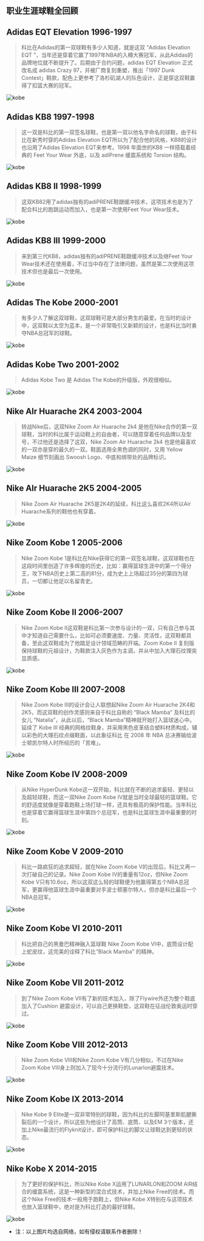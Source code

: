 ##  职业生涯球鞋全回顾

##  Adidas EQT Elevation 1996-1997

> 科比在Adidas的第一双球鞋有多少人知道，就是这双 “Adidas Elevation EQT ”，当年还是穿着它赢了1997年NBA的入樽大赛冠军，从此Adidas的品牌地位就不断提升了。后期由于合约问题，adidas EQT Elevation 正式改名成 adidas Crazy 97，并被厂商复刻重塑，推出「1997 Dunk Contest」鞋款，配色上更参考了洛杉矶湖人的队色设计，正是穿这双鞋赢得了扣篮大赛的冠军。

![kobe](https://coolcdn.igetcool.com/p/2020/8/a8e2333dc2baa49372064a7a3a1f6760.jpg?_640x455.jpg)

##  Adidas KB8 1997-1998

> 这一双是科比的第一双签名球鞋，也是第一双以他名字命名的球鞋，由于科比在新秀时穿的Adidas Elevation EQT所以为了配合他的风格，KB8的设计也沿用了Adidas Elevation EQT来参考。1998 年面世的KB8 一样搭载着经典的 Feet Your Wear 外底，以及 adiPrene 缓震系统和 Torsion 结构。

![kobe](https://coolcdn.igetcool.com/p/2020/8/f424de58ba329b74e05b5e50026779da.jpg?_640x404.jpg)

##  Adidas KB8 II 1998-1999

> 这双KB82用了adidas独有的adiPRENE鞋跟缓冲技术，这项技术也是为了配合科比的跑跳运动而加入，也是第一次使用Feet Your Wear技术。

![kobe](https://coolcdn.igetcool.com/p/2020/8/7b150bceb3426e0581c2c7b5e3fca87d.jpg?_640x397.jpg)

##  Adidas KB8 III 1999-2000

> 来到第三代KB8，adidas独有的adiPRENE鞋跟缓冲技术以及继Feet Your Wear技术还在使用着，不过当中存在了法律问题，虽然是第二次使用这项技术但也是最后一次使用。

![kobe](https://coolcdn.igetcool.com/p/2020/8/c81cc070d1001620ea58f387abad6300.jpg?_640x379.jpg)

##  Adidas The Kobe 2000-2001

> 有多少人了解这双球鞋，这双球鞋可是大部分男生的最爱。在当时的设计中，这双鞋以太空为蓝本，是一个非常吸引又新颖的设计，也是科比当时勇夺NBA总冠军的球鞋。

![kobe](https://coolcdn.igetcool.com/p/2020/8/1fd3fd3c1a3d01a8acdc2d0f3fa46108.jpg?_640x452.jpg)

##  Adidas Kobe Two 2001-2002

> Adidas Kobe Two 是 Adidas The Kobe的升级版，外观很相似。

![kobe](https://coolcdn.igetcool.com/p/2020/8/9366ee80dcefacaa7d716e2e4722d2ac.jpg?_640x403.jpg)

##  Nike AIr Huarache 2K4 2003-2004

> 转战Nike后，这双Nike Zoom Air Huarache 2k4 是他在Nike合作的第一双球鞋，当时的科比属于运动鞋上的自由者，可以随意穿着任何品牌以及型号，不过他还是选择了这双，Nike Zoom Air Huarache 2k4 也是他最喜欢的一双亦是穿的最久的一双。鞋面选用全黑色调的同时，又用 Yellow Maize 细节刻画出 Swoosh Logo、中底和绑带处的品牌标识。

![kobe](https://coolcdn.igetcool.com/p/2020/8/d76e931a3b7b9f7b49447e1472573b69.jpg?_640x434.jpg)

##  Nike AIr Huarache 2K5 2004-2005

> Nike Zoom Air Huarache 2K5是2K4的延续，科比这么喜欢2K4所以Air Huarache系列的鞋他也有穿着。

![kobe](https://coolcdn.igetcool.com/p/2020/8/15baf0d1a0e1776aad75bca3e1111e13.jpg?_640x378.jpg)

##  Nike Zoom Kobe 1 2005-2006

> Nike Zoom Kobe 1是科比在Nike获得它的第一双签名球鞋，这双球鞋也在这段时间里创造了许多辉煌的历史，比如：赢得篮球生涯中的第一个得分王，攻下NBA历史上第二高的81分，成为史上上场超过35分的第四为球员，一切都让他足以名留青史。

![kobe](https://coolcdn.igetcool.com/p/2020/8/53672fb34a0f12c3488526e8d1ebbe7a.jpg?_640x382.jpg)

##  Nike Zoom Kobe II 2006-2007

> Nike Zoom Kobe II这双鞋是科比第一次参与设计的一双，只有自己参与其中才知道自己需要什么，比如可必须要速度、力量、灵活性，这双鞋都具备，至此这双鞋成为了他踏足设计领域范畴的开端。Zoom Kobe II 复刻版保持球鞋的元祖设计，为鞋款注入灰色作为主调，并从中加入大理石纹理突显质感。

![kobe](https://coolcdn.igetcool.com/p/2020/8/d7dea77b7c1a5bb26e07a11f4c2c7177.jpg?_640x424.jpg)

##  Nike Zoom Kobe III 2007-2008

> Nike Zoom Kobe III的设计会让人联想起Nike Zoom Air Huarache 2K4和2K5，而这双鞋的创作灵感则来自于科比自称的 “Black Mamba” 及科比的女儿 “Natalia”，从此以后，“Black Mamba”精神就开始打入篮球迷心中。延续了 Kobe III 经典的网格纹鞋身，并采用黑色皮革结合塑料材质构成，辅以彩色的大理石纹点缀鞋面，以此象征科比 在 2008 年 NBA 总决赛输给波士顿凯尔特人时所经历的「苦难」。

![kobe](https://coolcdn.igetcool.com/p/2020/8/5a5368c9142fda14b060e9f2607c6ba6.jpg?_640x437.jpg)

##  Nike Zoom Kobe IV 2008-2009

> 从Nike HyperDunk Kobe这一双开始，科比就在不断的追求最轻、更轻以及超轻球鞋，而这一双Nike Zoom Kobe IV就是当时全球最轻的篮球鞋。它的舒适度就像是穿着跑鞋上场打球一样，还具有极高的保护性能。当年科比也是穿着它赢得篮球生涯中第四个总冠军，也是科比篮球生涯中最重要的时刻。

![kobe](https://coolcdn.igetcool.com/p/2020/8/3a93f74529123c22d1b90d6e47fc23e8.jpg?_640x399.jpg)

##  Nike Zoom Kobe V 2009-2010

> 科比一路疯狂的追求超轻，就在Nike Zoom Kobe V的出现后，科比又再一次打破自己的记录。Nike Zoom Kobe IV的重量有12oz，但Nike Zoom Kobe V只有10.6oz，所以这双这么轻的球鞋便为他赢得第五个NBA总冠军，更赢得他篮球生涯中最重要对手波士顿塞尔特人，但亦是科比最后一个NBA总冠军。

![kobe](https://coolcdn.igetcool.com/p/2020/8/ba04fdf109b78dc488e6cca2eda6075e.jpg?_640x457.jpg)

##  Nike Zoom Kobe VI 2010-2011

> 科比把自己的黑曼巴精神融入篮球鞋 Nike Zoom Kobe VI中，底筒设计配上蛇皮纹，这完美的诠释了科比“Black Mamba” 的精神。

![kobe](https://coolcdn.igetcool.com/p/2020/8/140ac75d92f7cded1cbfc234a3491f7d.jpg?_640x449.jpg)

##  Nike Zoom Kobe VII 2011-2012

> 到了Nike Zoom Kobe VII有了新的技术加入，除了Flywire外还为整个鞋底加入了Cushion 避震设计，可以自己更换鞋垫，这双鞋在征战伦敦奥运时穿过。

![kobe](https://coolcdn.igetcool.com/p/2020/8/68ba8dda165ebf69b479769349210f15.jpg?_640x425.jpg)

##  Nike Zoom Kobe VIII 2012-2013

> Nike Zoom Kobe VIII和Nike Zoom Kobe V有几分相似，不过在Nike Zoom Kobe VIII身上则加入了现今十分流行的Lunarlon避震技术。

![kobe](https://coolcdn.igetcool.com/p/2020/8/49bdfb389eb902e2668258ab024bad26.jpg?_640x383.jpg)

##  Nike Zoom Kobe IX 2013-2014

> Nike Kobe 9 Elite是一双非常特别的球鞋，因为科比的左脚阿基里斯肌腱撕裂后的一个设计，所以这些为他设计了高筒、底筒、以及EM 3个版本，还加上Nike最流行的Flyknit设计，即可保护科比的脚又让球鞋达到更轻的状态。

![kobe](https://coolcdn.igetcool.com/p/2020/8/6bbd67d4992bc72ebe0504997d79028b.jpg?_640x426.jpg)

##  Nike Kobe X 2014-2015

> 为了更好的保护科比，所以Nike Kobe X运用了LUNARLON和ZOOM AIR结合的缓震系统，这是一种新型的混合式技术，并加上Nike Free的技术。而这个Nike Free的技术一般用于跑鞋上，但Nike Kobe X特别在与这项技术也放入篮球鞋中，绝对是为科比打造的最好球鞋。

![kobe](https://coolcdn.igetcool.com/p/2020/8/59529401dd7394ddcc2c27752c4d1760.jpg?_640x438.jpg)

- 注：以上图片均选自网络，如有侵权请联系作者删除！